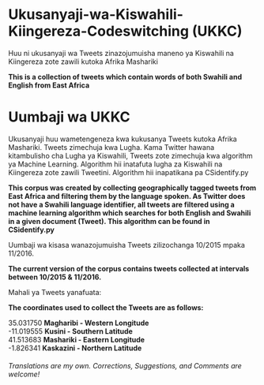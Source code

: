 # Ukusanyaji-wa-Kiswahili-Kiingereza-Codeswitching (UKKC)  

  Huu ni ukusanyaji wa Tweets zinazojumuisha maneno ya Kiswahili na Kiingereza zote zawili kutoka Afrika Mashariki  
  
  **This is a collection of tweets which contain words of both Swahili and English from East Africa**  

# Uumbaji wa UKKC

  Ukusanyaji huu wametengeneza kwa kukusanya Tweets kutoka Afrika Mashariki. Tweets zimechuja kwa Lugha. Kama Twitter hawana kitambulisho cha Lugha ya Kiswahili, Tweets zote zimechuja kwa algorithm ya Machine Learning. Algorithm hii inatafuta lugha za Kiswahili na Kiingereza zote zawili Tweetini. Algorithm hii inapatikana pa CSidentify.py  
  
  **This corpus was created by collecting geographically tagged tweets from East Africa and filtering them by the language spoken. As Twitter does not have a Swahili language identifier, all tweets are filtered using a machine learning algorithm which searches for both English and Swahili in a given document (Tweet). This algorithm can be found in CSidentify.py**  

  Uumbaji wa kisasa wanazojumuisha Tweets zilizochanga 10/2015 mpaka 11/2016.  
  
  **The current version of the corpus contains tweets collected at intervals between 10/2015 & 11/2016.**  

   Mahali ya Tweets yanafuata:  
   
   **The coordinates used to collect the Tweets are as follows:**  
   
   35.031750 **Magharibi - Western Longitude**  
   -11.019555 **Kusini - Southern Latitude**  
   41.513683 **Mashariki - Eastern Longitude**  
   -1.826341 **Kaskazini - Northern Latitude**  

###### Translations are my own. Corrections, Suggestions, and Comments are welcome!
